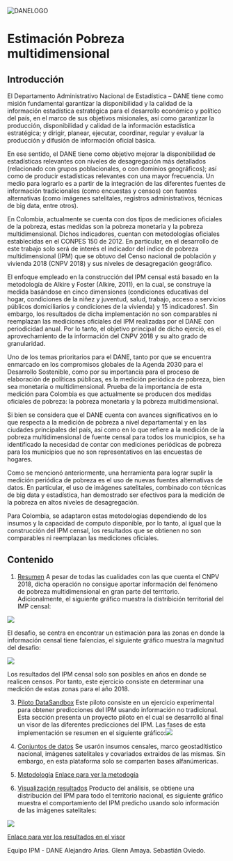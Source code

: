 ![DANELOGO](Figuras/Logo-DANE-color-2019.jpg)
# Estimación Pobreza multidimensional 
## Introducción

El Departamento Administrativo Nacional de Estadística – DANE tiene como misión fundamental garantizar la disponibilidad y la calidad de la información estadística estratégica para el desarrollo económico y político del país, en el marco de sus objetivos misionales, así como garantizar la producción, disponibilidad y calidad de la información estadística estratégica; y dirigir, planear, ejecutar, coordinar, regular y evaluar la producción y difusión de información oficial básica.

En ese sentido, el DANE tiene como objetivo mejorar la disponibilidad de estadísticas relevantes con niveles de desagregación más detallados (relacionado con grupos poblacionales, o con dominios geográficos); así como de producir estadísticas relevantes con una mayor frecuencia. Un medio para lograrlo es a partir de la integración de las diferentes fuentes de información tradicionales (como encuestas y censos) con fuentes alternativas (como imágenes satelitales, registros administrativos, técnicas de big data, entre otros).

En Colombia, actualmente se cuenta con dos tipos de mediciones oficiales de la pobreza, estas medidas son la pobreza monetaria y la pobreza multidimensional. Dichos indicadores, cuentan con metodologías oficiales establecidas en el CONPES 150 de 2012. En particular, en el desarrollo de este trabajo solo será de interés el indicador del índice de pobreza multidimensional (IPM) que se obtuvo del Censo nacional de población y vivienda 2018 (CNPV 2018) y sus niveles de desagregación geográfico.

El enfoque empleado en la construcción del IPM censal está basado en la metodología de Alkire y Foster (Alkire, 2011), en la cual, se construye la medida basándose en cinco dimensiones (condiciones educativas del hogar, condiciones de la niñez y juventud, salud, trabajo, acceso a servicios públicos domiciliarios y condiciones de la vivienda) y 15 indicadores1. Sin embargo, los resultados de dicha implementación no son comparables ni reemplazan las mediciones oficiales del IPM realizadas por el DANE con periodicidad anual. Por lo tanto, el objetivo principal de dicho ejerció, es el aprovechamiento de la información del CNPV 2018 y su alto grado de granularidad.

Uno de los temas prioritarios para el DANE, tanto por que se encuentra enmarcado en los compromisos globales de la Agenda 2030 para el Desarrollo Sostenible, como por su importancia para el proceso de elaboración de políticas públicas, es la medición periódica de pobreza, bien sea monetaria o multidimensional. Prueba de la importancia de esta medición para Colombia es que actualmente se producen dos medidas oficiales de pobreza: la pobreza monetaria y la pobreza multidimensional.

Si bien se considera que el DANE cuenta con avances significativos en lo que respecta a la medición de pobreza a nivel departamental y en las ciudades principales del país, así como en lo que refiere a la medición de la pobreza multidimensional de fuente censal para todos los municipios, se ha identificado la necesidad de contar con mediciones periódicas de pobreza para los municipios que no son representativos en las encuestas de hogares.

Como se mencionó anteriormente, una herramienta para lograr suplir la medición periódica de pobreza es el uso de nuevas fuentes alternativas de datos. En particular, el uso de imágenes satelitales, combinado con técnicas de big data y estadística, han demostrado ser efectivos para la medición de la pobreza en altos niveles de desagregación.

Para Colombia, se adaptaron estas metodologías dependiendo de los insumos y la capacidad de computo disponible, por lo tanto, al igual que la construcción del IPM censal, los resultados que se obtienen no son comparables ni reemplazan las mediciones oficiales.



## Contenido

1. [Resumen](#introducción) 
A pesar  de todas las cualidades con las que cuenta el CNPV 2018, dicha operación no consigue aportar información del fenómeno de pobreza multidimensional en gran parte del territorio. Adicionalmente, el siguiente gráfico muestra la distribición territorial del  IMP censal:

<img src="Figuras/OBSERVED_municipality_IPM_26_01_2021.png">

El desafio, se centra en encontrar un estimación para las zonas en donde la información censal tiene falencias, el siguiente gráfico muestra la magnitud del desafio:

<img src="Figuras/CEROS_municipality_IPM_26_01_2021.png"> 

Los resultados del IPM censal solo son posibles en años en donde se realicen censos. Por tanto, este ejercicio  consiste en determinar una medición de estas zonas para el año 2018.

3. [Piloto DataSandbox](#piloto) 
Este piloto consiste en un ejercicio experimental para obtener predicciones del IPM usando información no tradicional.  Esta sección presenta un proyecto piloto en el cual se desarrolló al final un visor   de las diferentes predicciones del IPM. Las fases de esta implementación se resumen en el siguiente gráfico:<img src="/Figuras/Transfer learning.PNG">  

4. [Conjuntos de datos](#insumos) Se usarón insumos censales, marco geostadítistico nacional, imágenes satelitales y covariados extraidos de las mismas. Sin embargo, en esta plataforma solo se comparten bases alfanúmericas.    

5. [Metodología](#Metodología) [Enlace para ver la metodogía ](https://www.dane.gov.co/files/investigaciones/experimentales/ipm/IPM-documento-metodologico.pdf)
6. [Visualización resultados](#visualizacion) Producto del análisis, se obtiene una distribución del IPM para todo el territorio nacional, es siguiente gráfico muestra el comportamiento del IPM predicho usando solo información de las imágenes satelitales:
<img src="Figuras/ipm_Directas_GBTR_v2_26_01_2021.png"> 

[Enlace para ver los resultados en el visor ](https://visores.dane.gov.co/visor-nuevo-ipm/)









Equipo IPM - DANE
Alejandro Arias.
Glenn Amaya.
Sebastián Oviedo.
